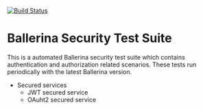 [![Build Status](https://travis-ci.com/ldclakmal/ballerina-security-test-suite.svg?branch=master)](https://travis-ci.com/ldclakmal/ballerina-security-test-suite)

# Ballerina Security Test Suite

This is a automated Ballerina security test suite which contains authentication and authorization related scenarios. These tests run periodically with the latest Ballerina version.

- Secured services
    - JWT secured service
    - OAuht2 secured service

